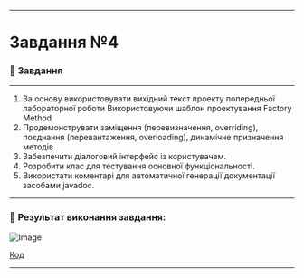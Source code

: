 ___

# Завдання №4 

### :scroll: **Завдання**
___
1. За основу використовувати вихідний текст проекту попередньої лабораторної роботи Використовуючи шаблон проектування Factory Method
2. Продемонструвати заміщення (перевизначення, overriding), поєднання (перевантаження, overloading), динамічне призначення методів
3. Забезпечити діалоговий інтерфейс із користувачем.
4. Розробити клас для тестування основної функціональності.
5. Використати коментарі для автоматичної генерації документації засобами javadoc.
___
### 📍 **Результат виконання завдання:** 
![Image](https://github.com/user-attachments/assets/dc053685-19de-455f-a632-83eb84db14bc)

[Код](https://github.com/DmytroLiutyi/Practice-OOP/blob/main/PracticeLiutyi/zavd4/main.java)

___
